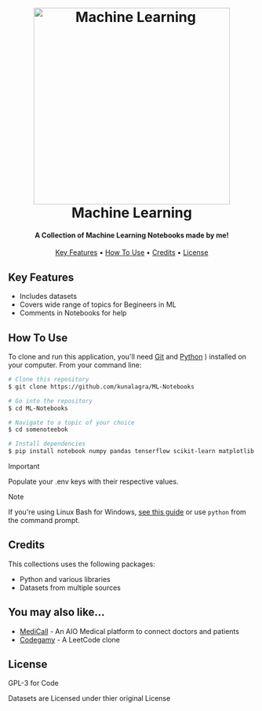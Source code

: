 <h1 align="center">
  <br>
  <img src="https://logodix.com/logo/1198737.jpg" alt="Machine Learning" width="400">
  <br>
  Machine Learning
  <br>
</h1>

<h4 align="center">A Collection of Machine Learning Notebooks made by me!</h4>

<p align="center">
  <a href="#key-features">Key Features</a> •
  <a href="#how-to-use">How To Use</a> •
  <a href="#credits">Credits</a> •
  <a href="#license">License</a>
</p>

## Key Features

* Includes datasets
* Covers wide range of topics for Begineers in ML
* Comments in Notebooks for help 

## How To Use

To clone and run this application, you'll need [Git](https://git-scm.com) and [Python](https://www.python.org/) ) installed on your computer. From your command line:

```bash
# Clone this repository
$ git clone https://github.com/kunalagra/ML-Notebooks

# Go into the repository
$ cd ML-Notebooks

# Navigate to a topic of your choice
$ cd somenoteebok

# Install dependencies
$ pip install notebook numpy pandas tenserflow scikit-learn matplotlib seaborn
```
> [!IMPORTANT]  
> Populate your .env keys with their respective values. 

> [!NOTE]
> If you're using Linux Bash for Windows, [see this guide](https://www.howtogeek.com/261575/how-to-run-graphical-linux-desktop-applications-from-windows-10s-bash-shell/) or use `python` from the command prompt.

## Credits

This collections uses the following packages:
- Python and various libraries
- Datasets from multiple sources


## You may also like...

- [MediCall](https://github.com/kunalagra/MediCall) - An AIO Medical platform to connect doctors and patients
- [Codegamy](https://github.com/kunalagra/codegamy) - A LeetCode clone

## License

GPL-3 for Code

Datasets are Licensed under thier original License
